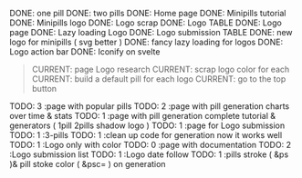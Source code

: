 DONE: one pill
DONE: two pills
DONE: Home page
DONE: Minipills tutorial
DONE: Minipills logo
DONE: Logo scrap
DONE: Logo TABLE
DONE: Logo page
DONE: Lazy loading Logo
DONE: Logo submission TABLE
DONE: new logo for minipills ( svg better )
DONE: fancy lazy loading for logos
DONE: Logo action bar
DONE: Iconify on svelte

> CURRENT: page Logo research
> CURRENT: scrap logo color for each
> CURRENT: build a default pill for each logo
> CURRENT: go to the top button

TODO: 3 :page with popular pills
TODO: 2 :page with pill generation charts over time & stats
TODO: 1 :page with pill generation complete tutorial & generators ( 1pill 2pills shadow logo )
TODO: 1 :page for Logo submission
TODO: 1 :3-pills
TODO: 1 :clean up code for generation now it works well
TODO: 1 :Logo only with color
TODO: 0 :page with documentation
TODO: 2 :Logo submission list
TODO: 1 :Logo date follow
TODO: 1 :pills stroke ( &ps )& pill stoke color ( &psc= ) on generation